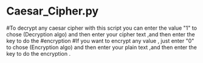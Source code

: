 # Caesar_Cipher.py

#To decrypt any caesar cipher with this script you can enter the value "1" to chose (Decryption algo) and then enter your cipher text ,and then enter the key to do the #encryption
#If you want to encrypt any value , just enter "0" to chose (Encryption algo) and then enter your plain text ,and then enter the key to do the encryption .
